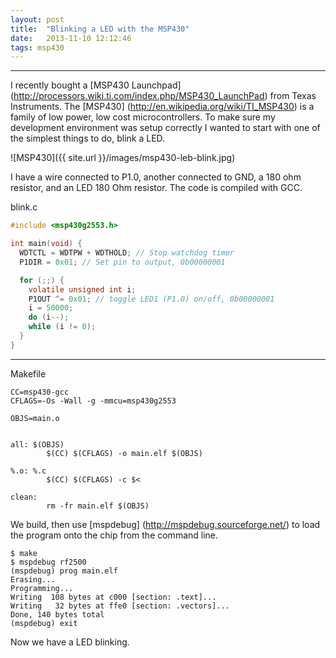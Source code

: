 ```yaml
---
layout: post
title:  "Blinking a LED with the MSP430"
date:   2013-11-10 12:12:46
tags: msp430
---
```


---
I recently bought a [MSP430 Launchpad] (http://processors.wiki.ti.com/index.php/MSP430_LaunchPad) from Texas Instruments. The [MSP430] (http://en.wikipedia.org/wiki/TI_MSP430) is a family of low power, low cost microcontrollers. To make sure my development environment was setup correctly I wanted to start with one of the simplest things to do, blink a LED.


![MSP430]({{ site.url }}/images/msp430-leb-blink.jpg)

I have a wire connected to P1.0, another connected to GND, a 180 ohm resistor, and an LED 180 Ohm resistor. The code is compiled with GCC.


blink.c

``` c
#include <msp430g2553.h>

int main(void) {
  WDTCTL = WDTPW + WDTHOLD; // Stop watchdog timer
  P1DIR = 0x01; // Set pin to output, 0b00000001

  for (;;) {
    volatile unsigned int i;
    P1OUT ^= 0x01; // toggle LED1 (P1.0) on/off, 0b00000001
    i = 50000;
    do (i--);
    while (i != 0);
  }
}
```


---

Makefile

```
CC=msp430-gcc
CFLAGS=-Os -Wall -g -mmcu=msp430g2553

OBJS=main.o


all: $(OBJS)
        $(CC) $(CFLAGS) -o main.elf $(OBJS)

%.o: %.c
        $(CC) $(CFLAGS) -c $<

clean:
        rm -fr main.elf $(OBJS)
```

We build, then use [mspdebug] (http://mspdebug.sourceforge.net/) to load the program onto the chip from the command line.

```
$ make
$ mspdebug rf2500
(mspdebug) prog main.elf
Erasing...
Programming...
Writing  108 bytes at c000 [section: .text]...
Writing   32 bytes at ffe0 [section: .vectors]...
Done, 140 bytes total
(mspdebug) exit
```

Now we have a LED blinking.
